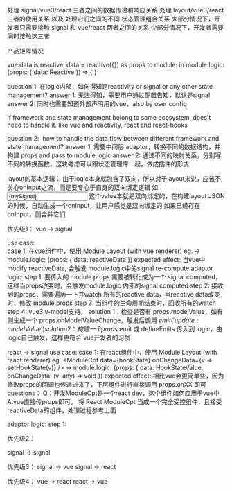  处理 signal/vue3/react 三者之间的数据传递和响应关系
 处理 layout/vue3/react 三者的使用关系
 以及 处理它们之间的不同 状态管理组合关系
 大部分情况下，开发者只需要接触 signal 和 vue/react 两者之间的关系
 少部分情况下，开发者需要同时接触这三者
 
 产品矩阵情况
 
 
 vue.data is reactive: data = reactive({})
 as props to module: <Module :data="data" />
 in module.logic: (props: { data: Reactive }) => {    }
 
 question 1: 在logic内部，如何得知是reactivity or signal or any other state management?
  answer 1: 无法得知，需要用户通过配置告知，默认是signal
  answer 2: 同时也需要知道外部声明用的vue，also by user config
 
 if framework and state management belong to same ecosystem, does't need to handle it.
  like vue and reactivity, react and react-hooks
 
 question 2:  how to handle the data flow between different framework and state management?
  answer 1: 需要中间层 adaptor，转换不同的数据结构，并构建 props and pass to module.logic
  answer 2: 通过不同的映射关系，分别写不同的转换函数，这块考虑可以跟状态管理库一起，做成插件的形式
  
 layout的基本逻辑：
  由于logic本身就包含了双向，所以对于layout来说，应该不关心onInput之流，而是要专心于自身的双向绑定逻辑
    如： <input value={mySignal} />
  这个value本就是双向绑定的，在构建layout JSON的时候，自动生成一个onInput，让用户感觉是双向绑定的
  如果已经存在onInput，则合并它们
 
 优先级1：
 vue -> signal
 
 use case:  
   case 1: 在vue组件中，使用 Module Layout (with vue renderer)
      eg.<ModuleCpt :data="reactiveData" /> -> module.logic: (props: { data: reactiveData })
 expected effect: 当vue中 modify reactiveData, 会触发 module.logic中的signal re-compute
 adaptor logic: 
  step 1: 要传入的 module.props 需要被转化成为一个 signal computed，这样当props改变时，会触发module.logic 内部的signal computed
  step 2: 接收到的props，需要遍历一下并watch 所有的reactive data，当reactive data改变时，修改 module.props
  step 3: 当组件的生命周期结束时，回收所有的watch
  step 4: vue3 v-model支持，
    solution 1：检查是否有 props.modelValue，如有 则生成一个 props.onModelValueChange，触发后调用 $emit('update:modelValue')
    solution 2：构建一个props.$emit 或 defineEmits 传入到 logic，由logic自己触发，这样更符合 vue开发者的习惯
 
 react -> signal
 use case: 
  case 1: 在react组件中，使用 Module Layout (with react renderer)
    eg. <ModuleCpt data={hookState} onChangeData={v => setHookState(v)} /> -> module.logic: (props: { data: HookStateValue, onChangeData: (v: any) => void })
 expected effect: 相比vue会更简单些，因为修改props的回调也传递进来了，下层组件进行直接调用 props.onXX 即可
 questions： 
  Q：开发ModuleCpt是一个react dev，这个组件如何应用于vue中
    A.vue直接传props即可， 将 React ModuleCpt 当成一个完全受控组件，且接受reactiveData的组件，处理过程参考上面
 
 adaptor logic:
  step 1: 
 
 优先级2：
 
 signal -> signal
 
 优先级3：
 signal -> vue
 signal -> react
 
 优先级4：
 vue -> react
 react -> vue